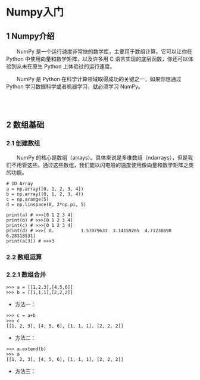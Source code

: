 # Numpy入门

## 1 Numpy介绍

&emsp;&emsp;NumPy 是一个运行速度非常快的数学库，主要用于数组计算。它可以让你在 Python 中使用向量和数学矩阵，以及许多用 C 语言实现的底层函数，你还可以体验到从未在原生 Python 上体验过的运行速度。

&emsp;&emsp;NumPy 是 Python 在科学计算领域取得成功的关键之一，如果你想通过 Python 学习数据科学或者机器学习，就必须学习 NumPy。

<br>
<br>

## 2 数组基础

### 2.1 创建数组

&emsp;&emsp;NumPy 的核心是数组（arrays）。具体来说是多维数组（ndarrays），但是我们不用管这些。通过这些数组，我们能以闪电般的速度使用像向量和数学矩阵之类的功能。

```
# 1D Array
a = np.array([0, 1, 2, 3, 4])
b = np.array((0, 1, 2, 3, 4))
c = np.arange(5)
d = np.linspace(0, 2*np.pi, 5)

print(a) # >>>[0 1 2 3 4]
print(b) # >>>[0 1 2 3 4]
print(c) # >>>[0 1 2 3 4]
print(d) # >>>[ 0.          1.57079633  3.14159265  4.71238898  6.28318531]
print(a[3]) # >>>3
```

### 2.2 数组运算

### 2.2.1 数组合并

```
>>> a = [[1,2,3],[4,5,6]]
>>> b = [[1,1,1],[2,2,2]]

```
- 方法一：
```
>>> c = a+b
>>> c
[[1, 2, 3], [4, 5, 6], [1, 1, 1], [2, 2, 2]]

```
- 方法二：
```
>>> a.extend(b)
>>> a
[[1, 2, 3], [4, 5, 6], [1, 1, 1], [2, 2, 2]]
```

- 方法三：
```


```